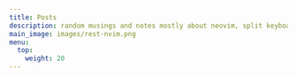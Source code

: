 ```yaml
---
title: Posts
description: random musings and notes mostly about neovim, split keyboards, and dev
main_image: images/rest-nvim.png
menu:
  top:
    weight: 20
---
```

